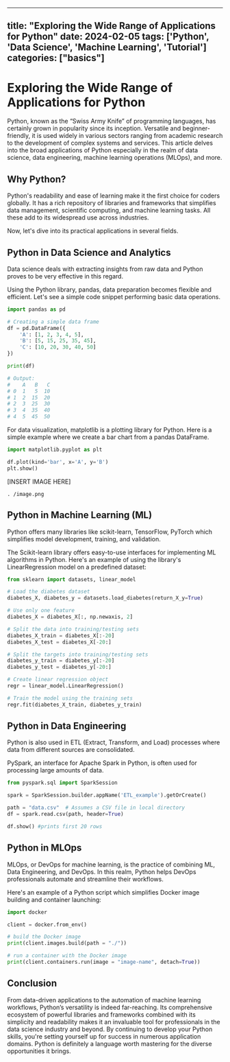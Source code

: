 
---
title: "Exploring the Wide Range of Applications for Python"
date: 2024-02-05
tags: ['Python', 'Data Science', 'Machine Learning', 'Tutorial']
categories: ["basics"]
---


# Exploring the Wide Range of Applications for Python

Python, known as the “Swiss Army Knife” of programming languages, has certainly grown in popularity since its inception. Versatile and beginner-friendly, it is used widely in various sectors ranging from academic research to the development of complex systems and services. This article delves into the broad applications of Python especially in the realm of data science, data engineering, machine learning operations (MLOps), and more.

## Why Python?

Python's readability and ease of learning make it the first choice for coders globally. It has a rich repository of libraries and frameworks that simplifies data management, scientific computing, and machine learning tasks. All these add to its widespread use across industries. 

Now, let's dive into its practical applications in several fields.

## Python in Data Science and Analytics

Data science deals with extracting insights from raw data and Python proves to be very effective in this regard.

Using the Python library, pandas, data preparation becomes flexible and efficient. Let's see a simple code snippet performing basic data operations.

```python
import pandas as pd

# Creating a simple data frame
df = pd.DataFrame({
    'A': [1, 2, 3, 4, 5],
    'B': [5, 15, 25, 35, 45],
    'C': [10, 20, 30, 40, 50]
})

print(df)

# Output:
#    A   B   C
# 0  1   5  10
# 1  2  15  20
# 2  3  25  30
# 3  4  35  40
# 4  5  45  50
```

For data visualization, matplotlib is a plotting library for Python. Here is a simple example where we create a bar chart from a pandas DataFrame.

```python
import matplotlib.pyplot as plt

df.plot(kind='bar', x='A', y='B')
plt.show()
```

[INSERT IMAGE HERE]

    . /image.png

## Python in Machine Learning (ML)

Python offers many libraries like scikit-learn, TensorFlow, PyTorch which simplifies model development, training, and validation.

The Scikit-learn library offers easy-to-use interfaces for implementing ML algorithms in Python. Here's an example of using the library's LinearRegression model on a predefined dataset:

```python
from sklearn import datasets, linear_model

# Load the diabetes dataset
diabetes_X, diabetes_y = datasets.load_diabetes(return_X_y=True)

# Use only one feature
diabetes_X = diabetes_X[:, np.newaxis, 2]

# Split the data into training/testing sets
diabetes_X_train = diabetes_X[:-20]
diabetes_X_test = diabetes_X[-20:]

# Split the targets into training/testing sets
diabetes_y_train = diabetes_y[:-20]
diabetes_y_test = diabetes_y[-20:]

# Create linear regression object
regr = linear_model.LinearRegression()

# Train the model using the training sets
regr.fit(diabetes_X_train, diabetes_y_train)
```


## Python in Data Engineering

Python is also used in ETL (Extract, Transform, and Load) processes where data from different sources are consolidated. 

PySpark, an interface for Apache Spark in Python, is often used for processing large amounts of data.

```python
from pyspark.sql import SparkSession

spark = SparkSession.builder.appName('ETL_example').getOrCreate()

path = "data.csv"  # Assumes a CSV file in local directory
df = spark.read.csv(path, header=True)

df.show() #prints first 20 rows
```

## Python in MLOps

MLOps, or DevOps for machine learning, is the practice of combining ML, Data Engineering, and DevOps. In this realm, Python helps DevOps professionals automate and streamline their workflows.

Here's an example of a Python script which simplifies Docker image building and container launching:

```python
import docker

client = docker.from_env()

# build the Docker image
print(client.images.build(path = "./"))   

# run a container with the Docker image
print(client.containers.run(image = "image-name", detach=True))
```

## Conclusion

From data-driven applications to the automation of machine learning workflows, Python’s versatility is indeed far-reaching. Its comprehensive ecosystem of powerful libraries and frameworks combined with its simplicity and readability makes it an invaluable tool for professionals in the data science industry and beyond. By continuing to develop your Python skills, you're setting yourself up for success in numerous application domains. Python is definitely a language worth mastering for the diverse opportunities it brings.